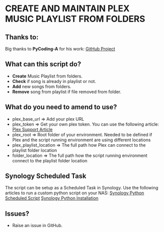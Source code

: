 # CREATE AND MAINTAIN PLEX MUSIC PLAYLIST FROM FOLDERS

## Thanks to:
Big thanks to **PyCoding-A** for his work: [GitHub Project](https://github.com/PyCoding-A/plex.audio_folder_to_playlist/blob/main/plex_folder_to_playlist.py)

## What can this script do?

- **Create** Music Playlist from folders.
- **Check** if song is already in playlist or not.
- **Add** new songs from folders.
- **Remove** song from playlist if file removed from folder.

## What do you need to amend to use?
- plex_base_url => Add your plex URL
- plex_token => Get your own plex token. You can use the following article: [Plex Support Article](https://support.plex.tv/articles/204059436-finding-an-authentication-token-x-plex-token/)
- plex_root => Root folder of your environment. Needed to be defined if Plex and the script running environment are using different locations
- plex_playlist_location => The full path how Plex can connect to the playlist folder location
- folder_location => The full path how the script running environment connect to the playlist folder location

## Synology Scheduled Task
The script can be setup as a Scheduled Task in Synology.
Use the following articles to run a custom python script on your NAS:
[Synology Python Scheduled Script](https://synoguide.com/2023/01/21/schedule-python-scripts-on-your-synology/)
[Synology Python Installation](https://synoguide.com/2023/01/21/install-and-use-python-3-9-in-your-synology/)

## Issues?
- Raise an issue in GitHub. 
